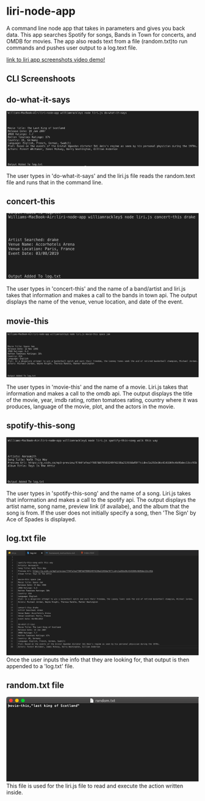 # liri-node-app
A command line node app that takes in parameters and gives you back data. This app searches Spotify for songs, Bands in Town for concerts, and OMDB for movies. The app also reads text from a file (random.txt)to run commands and pushes user output to a log.text file.


[link to liri app screenshots video demo!](https://willrackley.github.io/liri-node-app/)


## CLI Screenshoots

## do-what-it-says
![do-what-it-says](doWhatItSays.png) 

The user types in 'do-what-it-says' and the liri.js file reads the random.text file and runs that in the command line.

## concert-this
![concert-this](concertThis.png) 

The user types in 'concert-this' and the name of a band/artist and liri.js takes that information and makes a call to the bands in town api. The output displays the name of the venue, venue location, and date of the event.

## movie-this
![movie-this](movieThis.png) 

The user types in 'movie-this' and the name of a movie. Liri.js takes that information and makes a call to the omdb api. The output displays the title of the movie, year, imdb rating, rotten tomatoes rating, country where it was produces, language of the movie, plot, and the actors in the movie. 

## spotify-this-song
![spotify-this-song](spotifyThis.png)

The user types in 'spotify-this-song' and the name of a song. Liri.js takes that information and makes a call to the spotify api. The output displays the artist name, song name, preview link (if availabe), and the album that the song is from. If the user does not initially specify a song, then 'The Sign' by Ace of Spades is displayed.

## log.txt file
![log.txt](logSS.png)
Once the user inputs the info that they are looking for, that output is then appended to a 'log.txt' file.

## random.txt file
![random.txt](randomSS.png)
This file is used for the liri.js file to read and execute the action written inside.
